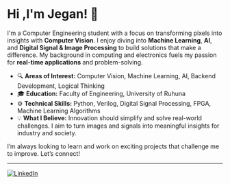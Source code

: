 # Hi ,I'm Jegan! 👋

I'm a Computer Engineering student with a focus on transforming pixels into insights with **Computer Vision**. I enjoy diving into **Machine Learning**, **AI**, and **Digital Signal & Image Processing** to build solutions that make a difference. My background in computing and electronics fuels my passion for **real-time applications** and problem-solving.

- 🔍 **Areas of Interest:** Computer Vision, Machine Learning, AI, Backend Development, Logical Thinking
- 🎓 **Education:** Faculty of Engineering, University of Ruhuna
- ⚙️ **Technical Skills:** Python, Verilog, Digital Signal Processing, FPGA, Machine Learning Algorithms
- 💡 **What I Believe:** Innovation should simplify and solve real-world challenges. I aim to turn images and signals into meaningful insights for industry and society.

I’m always looking to learn and work on exciting projects that challenge me to improve. Let’s connect!

---

[![LinkedIn](https://img.shields.io/badge/LinkedIn-Connect-blue)](https://www.linkedin.com/in/jegant)
